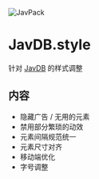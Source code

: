 ![JavPack](https://s1.ax1x.com/2022/04/01/q5lzYn.png "logo")

# JavDB.style

针对 [JavDB](https://javdb.com/) 的样式调整

## 内容

- 隐藏广告 / 无用的元素
- 禁用部分繁琐的动效
- 元素间隔规范统一
- 元素尺寸对齐
- 移动端优化
- 字号调整
